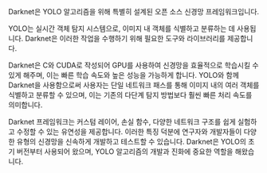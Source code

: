 Darknet은 YOLO 알고리즘을 위해 특별히 설계된 오픈 소스 신경망 프레임워크입니다. 

YOLO는 실시간 객체 탐지 시스템으로, 이미지 내 객체를 식별하고 분류하는 데 사용됩니다. Darknet은 이러한 작업을 수행하기 위해 필요한 도구와 라이브러리를 제공합니다.

Darknet은 C와 CUDA로 작성되어 GPU를 사용하여 신경망을 효율적으로 학습시킬 수 있게 해주며, 이는 빠른 학습 속도와 높은 성능을 가능하게 합니다. YOLO와 함께 Darknet을 사용함으로써 사용자는 단일 네트워크 패스를 통해 이미지 내의 여러 객체를 식별하고 분류할 수 있으며, 이는 기존의 다단계 탐지 방법보다 훨씬 빠른 처리 속도를 의미합니다.

Darknet 프레임워크는 커스텀 레이어, 손실 함수, 다양한 네트워크 구조를 쉽게 실험하고 수정할 수 있는 유연성을 제공합니다. 이러한 특징 덕분에 연구자와 개발자들이 다양한 유형의 신경망을 신속하게 개발하고 테스트할 수 있습니다. Darknet은 YOLO의 초기 버전부터 사용되어 왔으며, YOLO 알고리즘의 개발과 진화에 중요한 역할을 해왔습니다.